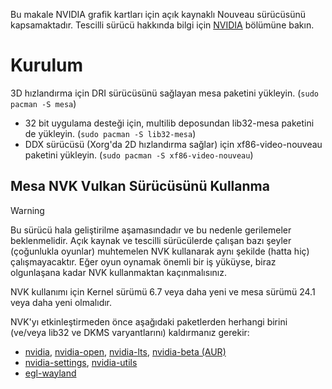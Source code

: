 Bu makale NVIDIA grafik kartları için açık kaynaklı Nouveau sürücüsünü kapsamaktadır. Tescilli sürücü hakkında bilgi için [NVIDIA](onerilen-dosya-sistemi-duzeni.md) bölümüne bakın.

# Kurulum

3D hızlandırma için DRI sürücüsünü sağlayan mesa paketini yükleyin. (`sudo pacman -S mesa`)

- 32 bit uygulama desteği için, multilib deposundan lib32-mesa paketini de yükleyin. (`sudo pacman -S lib32-mesa`)
- DDX sürücüsü (Xorg'da 2D hızlandırma sağlar) için xf86-video-nouveau paketini yükleyin. (`sudo pacman -S xf86-video-nouveau`)

## Mesa NVK Vulkan Sürücüsünü Kullanma

> [!WARNING]
> Bu sürücü hala geliştirilme aşamasındadır ve bu nedenle gerilemeler beklenmelidir. Açık kaynak ve tescilli sürücülerde çalışan bazı şeyler (çoğunlukla oyunlar) muhtemelen NVK kullanarak aynı şekilde (hatta hiç) çalışmayacaktır. Eğer oyun oynamak önemli bir iş yüküyse, biraz olgunlaşana kadar NVK kullanmaktan kaçınmalısınız.

NVK kullanımı için Kernel sürümü 6.7 veya daha yeni ve mesa sürümü 24.1 veya daha yeni olmalıdır.

NVK'yı etkinleştirmeden önce aşağıdaki paketlerden herhangi birini (ve/veya lib32 ve DKMS varyantlarını) kaldırmanız gerekir:

- [nvidia](https://archlinux.org/packages/?name=nvidia), [nvidia-open](https://archlinux.org/packages/?name=nvidia-open), [nvidia-lts](https://archlinux.org/packages/?name=nvidia-lts), [nvidia-beta (AUR)](https://archlinux.org/packages/?name=nvidia-beta)
- [nvidia-settings](https://archlinux.org/packages/?name=nvidia-settings), [nvidia-utils](https://archlinux.org/packages/?name=nvidia-utils)
- [egl-wayland](https://archlinux.org/packages/?name=egl-wayland)
